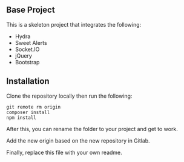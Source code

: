 ## Base Project

This is a skeleton project that integrates the following:

* Hydra
* Sweet Alerts
* Socket.IO
* jQuery
* Bootstrap

## Installation

Clone the repository locally then run the following:

    git remote rm origin
    composer install
    npm install
    
After this, you can rename the folder to your project and get to work.

Add the new origin based on the new repository in Gitlab.

Finally, replace this file with your own readme.